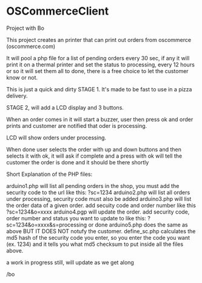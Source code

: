 OSCommerceClient
================

Project with Bo


This project creates an printer that can print out orders from oscommerce (oscommerce.com)


It will pool a php file for a list of pending orders every 30 sec, if any it will print it on a thermal printer and set the status to processing, every 12 hours or so it will set them all to done, there is a free choice to let the customer know or not.

This is just a quick and dirty STAGE 1. It's made to be fast to use in a pizza delivery.


STAGE 2, will add a LCD display and 3 buttons.

When an order comes in it will start a buzzer, user then press ok and order prints and customer are notified that oder is processing.

LCD will show orders under processing.

When done user selects the order with up and down buttons and then selects it with ok, it will ask if complete and a press with ok will tell the customer the order is done and it should be there shortly

Short Explanation of the PHP files:

arduino1.php will list all pending orders in the shop, you must add the security code to the url like this: ?sc=1234
arduino2.php will list all orders under processing, security code must also be added
arduino3.php will list the order data of a given order. add secuity code and order number like this ?sc=1234&o=xxxx
arduino4.pgp will update the order. add security code, order number and status you want to update to like this: ?sc=1234&o=xxxx&s=processing or done
arduino5.php does the same as above BUT IT DOES NOT notufy the customer.
define_sc.php calculates the md5 hash of the security code you enter, so you enter the code you want (ex. 1234) and it tells you what md5 checksum to put inside all the files above.

a work in progress still, will update as we get along


/bo
